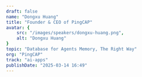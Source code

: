 ```yaml
---
draft: false
name: "Dongxu Huang"
title: "Founder & CEO of PingCAP"
avatar: {
    src: "/images/speakers/dongxu-huang.png",
    alt: "Dongxu Huang"
}
topic: "Database for Agents Memory, The Right Way"
org: "PingCAP"
track: "ai-apps"
publishDate: "2025-03-14 16:49"
---
```

